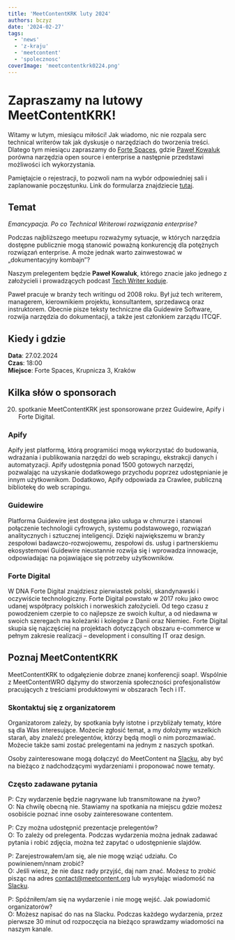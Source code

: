 ```yaml
---
title: 'MeetContentKRK luty 2024'
authors: bczyz
date: '2024-02-27'
tags:
  - 'news'
  - 'z-kraju'
  - 'meetcontent'
  - 'spolecznosc'
coverImage: 'meetcontentkrk0224.png'
---
```


# Zapraszamy na lutowy MeetContentKRK!

Witamy w lutym, miesiącu miłości! 
Jak wiadomo, nic nie rozpala serc technical writerów tak jak dyskusje o narzędziach do tworzenia treści.
Dlatego tym miesiącu zapraszamy do [Forte Spaces](https://fortedigital.com/pl), gdzie [Paweł Kowaluk](https://www.linkedin.com/in/pawel-kowaluk/) porówna narzędzia open source i enterprise a następnie przedstawi możliwości ich wykorzystania.

<!--truncate-->

Pamiętajcie o rejestracji, to pozwoli nam na wybór odpowiedniej sali i
zaplanowanie poczęstunku. Link do formularza znajdziecie
[tutaj](https://forms.gle/6hc8cMrsAtjgDHeLA).

## Temat

_Emancypacja. Po co Technical Writerowi rozwiązania enterprise?_

Podczas najbliższego meetupu rozważymy sytuacje, w których narzędzia dostępne publicznie mogą stanowić poważną konkurencję dla 
potężnych rozwiązań enterprise. A może jednak warto zainwestować w „dokumentacyjny kombajn”?

Naszym prelegentem będzie **Paweł Kowaluk**, którego znacie jako jednego z założycieli i prowadzących podcast
[Tech Writer koduje](https://techwriterkoduje.pl/).

Paweł pracuje w branży tech writingu od 2008 roku. Był już tech writerem, managerem, kierownikiem projektu, konsultantem, sprzedawcą oraz instruktorem. Obecnie pisze teksty techniczne dla Guidewire Software, rozwija narzędzia do dokumentacji, a także jest członkiem zarządu ITCQF.

## Kiedy i gdzie

**Data**: 27.02.2024 <br /> **Czas**: 18:00 <br /> **Miejsce**: Forte Spaces,
Krupnicza 3, Kraków

## Kilka słów o sponsorach

20. spotkanie MeetContentKRK jest sponsorowane przez Guidewire, Apify i Forte Digital.

### Apify

Apify jest platformą, którą programiści mogą wykorzystać do budowania, wdrażania i publikowania narzędzi do web scrapingu, ekstrakcji danych i automatyzacji.
Apify udostępnia ponad 1500 gotowych narzędzi, pozwalając na uzyskanie dodatkowego przychodu poprzez udostępnianie je innym użytkownikom. Dodatkowo, Apify odpowiada za Crawlee, publiczną bibliotekę do web scrapingu.

### Guidewire

Platforma Guidewire jest dostępna jako usługa w chmurze i stanowi połączenie technologii cyfrowych, systemu podstawowego, rozwiązań analitycznych i sztucznej inteligencji. Dzięki największemu w branży zespołowi badawczo-rozwojowemu, zespołowi ds. usług i partnerskiemu ekosystemowi Guidewire nieustannie rozwija się i wprowadza innowacje, odpowiadając na pojawiające się potrzeby użytkowników.

### Forte Digital

W DNA Forte Digital znajdziesz pierwiastek polski, skandynawski i oczywiście
technologiczny. Forte Digital powstało w 2017 roku jako owoc udanej współpracy
polskich i norweskich założycieli. Od tego czasu z powodzeniem czerpie to co
najlepsze ze swoich kultur, a od niedawna w swoich szeregach ma koleżanki i
kolegów z Danii oraz Niemiec. Forte Digital skupia się najczęściej na projektach
dotyczących obszaru e-commerce w pełnym zakresie realizacji – development i
consulting IT oraz design.

## Poznaj MeetContentKRK

MeetContentKRK to odgałęzienie dobrze znanej konferencji soap!. Wspólnie z
MeetContentWRO dążymy do stworzenia społeczności profesjonalistów pracujących z
treściami produktowymi w obszarach Tech i IT.

### Skontaktuj się z organizatorem

Organizatorom zależy, by spotkania były istotne i przybliżały tematy, które są
dla Was interesujące. Możecie zgłosić temat, a my dołożymy wszelkich starań, aby
znaleźć prelegentów, którzy będą mogli o nim porozmawiać. Możecie także sami
zostać prelegentami na jednym z naszych spotkań.

Osoby zainteresowane mogą dołączyć do MeetContent na
[Slacku](https://meetcontent.slack.com/), aby być na bieżąco z nadchodzącymi
wydarzeniami i proponować nowe tematy.

### Często zadawane pytania

P: Czy wydarzenie będzie nagrywane lub transmitowane na żywo? <br /> O: Na
chwilę obecną nie. Stawiamy na spotkania na miejscu gdzie możesz osobiście
poznać inne osoby zainteresowane contentem.

P: Czy można udostępnić prezentacje prelegentów? <br /> O: To zależy od
prelegenta. Podczas wydarzenia można jednak zadawać pytania i robić zdjęcia,
można też zapytać o udostępnienie slajdów.

P: Zarejestrowałem/am się, ale nie mogę wziąć udziału. Co powinienem/nnam
zrobić? <br /> O: Jeśli wiesz, że nie dasz rady przyjść, daj nam znać. Możesz to
zrobić pisząc na adres contact@meetcontent.org lub wysyłając wiadomość na
[Slacku](https://meetcontent.slack.com/).

P: Spóźniłem/am się na wydarzenie i nie mogę wejść. Jak powiadomić
organizatorów? <br /> O: Możesz napisać do nas na Slacku. Podczas każdego
wydarzenia, przez pierwsze 30 minut od rozpoczęcia na bieżąco sprawdzamy
wiadomości na naszym kanale.
